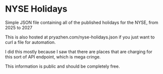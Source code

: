 # NYSE Holidays

Simple JSON file containing all of the published holidays for the NYSE, from 2025 to 2027

This is also hosted at pryazhen.com/nyse-holidays.json if you just want to curl a file for automation.

I did this mostly because I saw that there are places that are charging for this sort of API endpoint, which is mega cringe.

This information is public and should be completely free.
